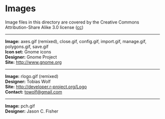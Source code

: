Images
======

Image files in this directory are covered by the 
Creative Commons Attribution-Share Alike 3.0 license 
([cc](http://creativecommons.org/licenses/by-sa/3.0/ "Creative Commons"))

---

**Image:** axes.gif (remixed), close.gif, config.gif, import.gif, manage.gif,
           polygons.gif, save.gif  
**Icon set:** Gnome icons  
**Designer:** Gnome Project  
**Site:** <http://www.gnome.org>

---

**Image:** rlogo.gif (remixed)  
**Designer:** Tobias Wolf  
**Site:** <http://developer.r-project.org/Logo>  
**Contact:** <towolf@gmail.com></code>

---

**Image:** pch.gif  
**Designer:** Jason C. Fisher
